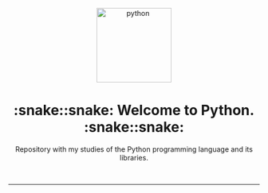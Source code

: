 <p align="center">
  <a href="https://github.com/marcoshsq/Python">
    <img src="https://github.com/marcoshsq/Python/blob/main/Python.png" alt="python" width="150" height="150">
  </a>
</p>
  <h1 align="center">:snake::snake: Welcome to Python. :snake::snake:</h1>
  <p align="center">Repository with my studies of the Python programming language and its libraries.</p>
</div>
<br>

---

